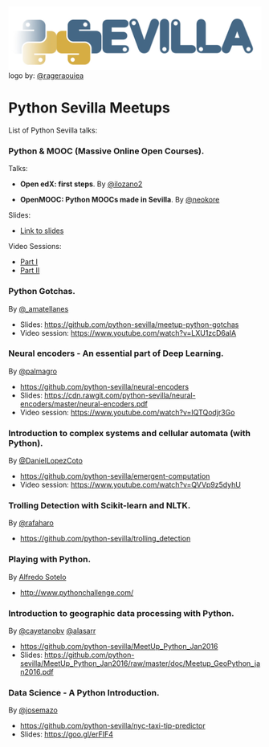 ![logo python sevilla](img/python_sevilla.png)
logo by: [@rageraouiea](https://twitter.com/rageraouiea)

# Python Sevilla Meetups
List of Python Sevilla talks:

### Python & MOOC (Massive Online Open Courses).
Talks:
- __Open edX: first steps__. By [@ilozano2](https://twitter.com/ilozano2)

- __OpenMOOC: Python MOOCs made in Sevilla__. By [@neokore](https://github.com/neokore)

Slides:
- [Link to slides](https://github.com/python-sevilla/meetup-python-moocs)

Video Sessions:
- [Part I](https://www.youtube.com/watch?v=pG03M0dhZ_4)
- [Part II](https://www.youtube.com/watch?v=f-uFNKz98hw)

### Python Gotchas.
By [@_amatellanes](https://twitter.com/_amatellanes)
- Slides: https://github.com/python-sevilla/meetup-python-gotchas
- Video session: https://www.youtube.com/watch?v=LXU1zcD6aIA

### Neural encoders - An essential part of Deep Learning.
By [@palmagro](https://github.com/palmagro)
- https://github.com/python-sevilla/neural-encoders
- Slides: https://cdn.rawgit.com/python-sevilla/neural-encoders/master/neural-encoders.pdf
- Video session: https://www.youtube.com/watch?v=IQTQodjr3Go

### Introduction to complex systems and cellular automata (with Python).
By [@DanielLopezCoto](https://github.com/DanielLopezCoto)
- https://github.com/python-sevilla/emergent-computation
- Video session: https://www.youtube.com/watch?v=QVVp9z5dyhU

### Trolling Detection with Scikit-learn and NLTK.
By [@rafaharo](https://github.com/rafaharo)
- https://github.com/python-sevilla/trolling_detection

### Playing with Python.
By [Alfredo Sotelo ](https://es.linkedin.com/in/alfredosotelo)
- http://www.pythonchallenge.com/

### Introduction to geographic data processing with Python.
By [@cayetanobv](https://github.com/cayetanobv) [@alasarr](https://github.com/alasarr)
- https://github.com/python-sevilla/MeetUp_Python_Jan2016
- Slides: https://github.com/python-sevilla/MeetUp_Python_Jan2016/raw/master/doc/Meetup_GeoPython_jan2016.pdf

### Data Science - A Python Introduction.
By [@josemazo](https://github.com/josemazo)
- https://github.com/python-sevilla/nyc-taxi-tip-predictor
- Slides: https://goo.gl/erFIF4
